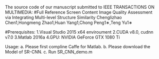  The source code of our manuscript submitted to IEEE TRANSACTIONS ON MULTIMEDIA:
#Full Reference Screen Content Image Quality Assessment via Integrating Multi-level Structure Similarity
Chenglizhao Chen1,Hongmeng Zhao1,Huan Yang1,Chong Peng1∗,Teng Yu1∗

#Prerequisites:
1.Visual Studio 2015 x64 enviroument
2.CUDA v8.0, cudnn v7.0
3.Matlab 2016a
4.GPU: NVIDIA GeForce GTX 1080 Ti

Usage:
a. Please first compline Caffe for Matlab.
b. Please download the Model of SR-CNN.
c. Run SR_CNN_demo.m
